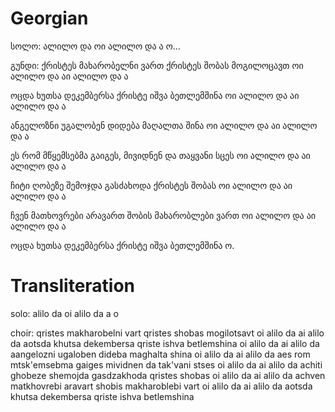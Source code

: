 # Georgian
სოლო: ალილო და ოი ალილო და ა ო…

გუნდი:
ქრისტეს მახარობელნი ვართ
ქრისტეს შობას მოგილოცავთ
ოი ალილო და აი ალილო და ა

ოცდა ხუთსა დეკემბერსა
ქრისტე იშვა ბეთლემშინა
ოი ალილო და აი ალილო და ა

ანგელოზნი უგალობენ
დიდება მაღალთა შინა
ოი ალილო და აი ალილო და ა

ეს რომ მწყემსებმა გაიგეს,
მივიდნენ და თაყვანი სცეს
ოი ალილო და აი ალილო და ა

ჩიტი ღობეზე შემოჯდა
გასძახოდა ქრისტეს შობას
ოი ალილო და აი ალილო და ა

ჩვენ მათხოვრები არავართ
შობის მახარობლები ვართ 
ოი ალილო და აი ალილო და ა

ოცდა ხუთსა დეკემბერსა
ქრისტე იშვა ბეთლემშინა ო.

# Transliteration
solo: alilo da oi alilo da a o

choir:
qristes makharobelni vart
qristes shobas mogilotsavt
oi alilo da ai alilo da aotsda khutsa dekembersa
qriste ishva betlemshina
oi alilo da ai alilo da aangelozni ugaloben
dideba maghalta shina
oi alilo da ai alilo da aes rom mtsk'emsebma gaiges
mividnen da tak'vani stses
oi alilo da ai alilo da achiti ghobeze shemojda
gasdzakhoda qristes shobas
oi alilo da ai alilo da achven matkhovrebi aravart
shobis makharoblebi vart
oi alilo da ai alilo da aotsda khutsa dekembersa
qriste ishva betlemshina
